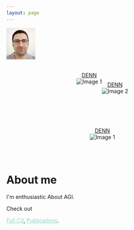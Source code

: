 ```yaml
---
layout: page
---
```


<!--<span style="display:block; margin-top:-30px;">
![My face](my_profile2c.jpg)
</span>-->

<img align="left" src="my_profile2c.jpg" width="15%" height="10%">

<br/><br/><br/><br/><br/><br/>


<!--<p align="center">
  <img src="DENN.gif" alt="Image 1" style="display: inline-block; width: 45%; margin: 0 20px;"><em>DENN</em>
  <img src="DENN.gif" alt="Image 2" style="display: inline-block; width: 45%; margin: 0 20px;"><em>DENN</em><br/><br/>
  <img src="DENN.gif" alt="Image 3" style="display: inline-block; width: 60%; margin: 0 20px;"><em>DENN</em>
</p>

<br/><br/><br/><br/><br/><br/>-->

<div style="display: flex; justify-content: center;">
  <figure style="margin: 0 0px; text-align: center;">
    <figcaption><a href="https://easychair.org/publications/preprint/2dJv">DENN</a></figcaption>
    <img src="DENN.gif" alt="Image 1" style="width: 100%;">
  </figure>
  <figure style="margin: 5% 0px; text-align: center;">
    <figcaption><a href="https://easychair.org/publications/preprint/2dJv">DENN</a></figcaption>
    <img src="DENN.gif" alt="Image 2" style="width: 100%;">    
  </figure>
</div>

<br/><br/>

<div style="display: flex; justify-content: center;">
  <figure style="margin: 0 0px; text-align: center;">
    <figcaption><a href="https://easychair.org/publications/preprint/2dJv">DENN</a></figcaption>
    <img src="DENN.gif" alt="Image 1" style="width: 100%;">
  </figure>
</div>

<br/><br/>

# About me

I'm enthusiastic About AGI. 

Check out
<!--<a style="color:#8dd3c7" href="https://shimon-k.github.io/AGI-Course/">AGI Course</a>,-->
<a style="color:#8dd3c7" href="/cv.html">Full CV</a>,
<a style="color:#8dd3c7" href="/publications.html">Publications</a>.


